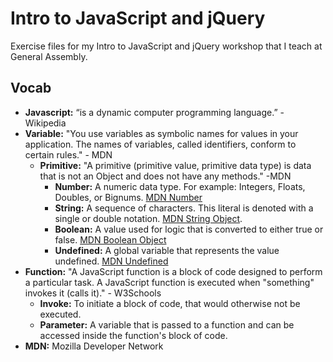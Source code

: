 # Intro to JavaScript and jQuery
Exercise files for my Intro to JavaScript and jQuery workshop that I teach at General Assembly.

## Vocab

* **Javascript:** “is a dynamic computer programming language.” - Wikipedia
* **Variable:** "You use variables as symbolic names for values in your application. The names of variables, called identifiers, conform to certain rules." - MDN
  * **Primitive:** "A primitive (primitive value, primitive data type) is data that is not an Object and does not have any methods." -MDN
    * **Number:** A numeric data type. For example: Integers, Floats, Doubles, or Bignums. [MDN Number](https://developer.mozilla.org/en-US/docs/Glossary/Number)
    * **String:** A sequence of characters. This literal is denoted with a single or double notation. [MDN String Object](https://developer.mozilla.org/en-US/docs/Web/JavaScript/Reference/Global_Objects/String).
    * **Boolean:** A value used for logic that is converted to either true or false. [MDN Boolean Object](https://developer.mozilla.org/en-US/docs/Web/JavaScript/Reference/Global_Objects/Boolean)
    * **Undefined:** A global variable that represents the value undefined. [MDN Undefined](https://developer.mozilla.org/en-US/docs/Web/JavaScript/Reference/Global_Objects/undefined)
* **Function:** "A JavaScript function is a block of code designed to perform a particular task. A JavaScript function is executed when "something" invokes it (calls it)." - W3Schools
  * **Invoke:** To initiate a block of code, that would otherwise not be executed.
  * **Parameter:** A variable that is passed to a function and can be accessed inside the function's block of code.
* **MDN:** Mozilla Developer Network

